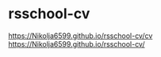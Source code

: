 # rsschool-cv
https://Nikolja6599.github.io/rsschool-cv/cv
https://Nikolja6599.github.io/rsschool-cv/
